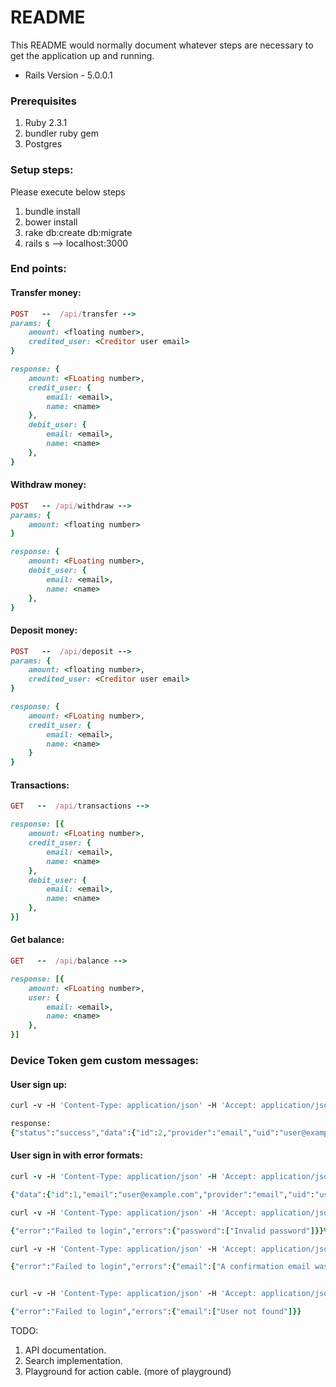 # README

This README would normally document whatever steps are necessary to get the
application up and running.

* Rails Version - 5.0.0.1

### Prerequisites
1. Ruby 2.3.1
2. bundler ruby gem
3. Postgres

### Setup steps: 
Please execute below steps

1. bundle install
2. bower install
3. rake db:create db:migrate
4. rails s --> localhost:3000

### End points: 

#### Transfer money:

```ruby
POST   --  /api/transfer --> 
params: {
	amount: <floating number>,
	credited_user: <Creditor user email>
}

response: {
	amount: <FLoating number>,
	credit_user: {
		email: <email>,
		name: <name>
	},
	debit_user: {
		email: <email>,
		name: <name>
	},
}
```

#### Withdraw money:

```ruby
POST   -- /api/withdraw --> 
params: {
	amount: <floating number>
}

response: {
	amount: <FLoating number>,
	debit_user: {
		email: <email>,
		name: <name>
	},
}
```

#### Deposit money:

```ruby
POST   --  /api/deposit --> 
params: {
	amount: <floating number>,
	credited_user: <Creditor user email>
}

response: {
	amount: <FLoating number>,
	credit_user: {
		email: <email>,
		name: <name>
	}
}
```

#### Transactions:

```ruby
GET   --  /api/transactions --> 

response: [{
	amount: <FLoating number>,
	credit_user: {
		email: <email>,
		name: <name>
	},
	debit_user: {
		email: <email>,
		name: <name>
	},
}]
```

#### Get balance:

```ruby
GET   --  /api/balance --> 

response: [{
	amount: <FLoating number>,
	user: {
		email: <email>,
		name: <name>
	},
}]
```

### Device Token gem custom messages:

#### User sign up:
 
```ruby
curl -v -H 'Content-Type: application/json' -H 'Accept: application/json' -X POST http://localhost:3000/api/auth -d "{\"email\":\"user@example.com\",\"password\":\"12341234\", \"confirm_success_url\":\"foo\"}"

response:
{"status":"success","data":{"id":2,"provider":"email","uid":"user@example.com","name":null,"nickname":null,"image":null,"email":"user@example.com","created_at":"2017-01-02T15:30:20.516Z","updated_at":"2017-01-02T15:30:20.516Z"}}
```

#### User sign in with error formats:

```ruby
curl -v -H 'Content-Type: application/json' -H 'Accept: application/json' -X POST http://localhost:3000/api/auth/sign_in -d "{\"email\":\"user@example.com\",\"password\":\"12341234\"}"

{"data":{"id":1,"email":"user@example.com","provider":"email","uid":"user@example.com","name":null,"nickname":null,"image":null}}

curl -v -H 'Content-Type: application/json' -H 'Accept: application/json' -X POST http://localhost:3000/api/auth/sign_in -d "{\"email\":\"user@example.com\",\"password\":\"123412341\"}"

{"error":"Failed to login","errors":{"password":["Invalid password"]}}%

curl -v -H 'Content-Type: application/json' -H 'Accept: application/json' -X POST http://localhost:3000/api/auth/sign_in -d "{\"email\":\"user1@example.com\",\"password\":\"12341234\"}"

{"error":"Failed to login","errors":{"email":["A confirmation email was sent to your account at '%{email}'. You must follow the instructions in the email before your account can be activated"]}}


curl -v -H 'Content-Type: application/json' -H 'Accept: application/json' -X POST http://localhost:3000/api/auth/sign_in -d "{\"email\":\"unidentified@example.com\",\"password\":\"12341234\"}"

{"error":"Failed to login","errors":{"email":["User not found"]}}

```




TODO: 

1. API documentation. 
2. Search implementation. 
3. Playground for action cable. (more of playground)

